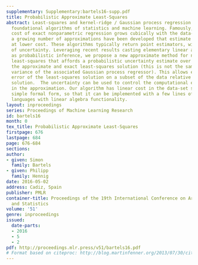 ```yaml
---
supplementary: Supplementary:bartels16-supp.pdf
title: Probabilistic Approximate Least-Squares
abstract: Least-squares and kernel-ridge / Gaussian process regression are among the
  foundational algorithms of statistics and machine learning. Famously, the worst-case
  cost of exact nonparametric regression grows cubically with the data-set size; but
  a growing number of approximations have been developed that estimate good solutions
  at lower cost. These algorithms typically return point estimators, without measures
  of uncertainty. Leveraging recent results casting elementary linear algebra operations
  as probabilistic inference, we propose a new approximate method for nonparametric
  least-squares that affords a probabilistic uncertainty estimate over the error between
  the approximate and exact least-squares solution (this is not the same as the posterior
  variance of the associated Gaussian process regressor). This allows estimating the
  error of the least-squares solution on a subset of the data relative to the full-data
  solution.  The uncertainty can be used to control the computational effort invested
  in the approximation. Our algorithm has linear cost in the data-set size, and a
  simple formal form, so that it can be implemented with a few lines of code in programming
  languages with linear algebra functionality.
layout: inproceedings
series: Proceedings of Machine Learning Research
id: bartels16
month: 0
tex_title: Probabilistic Approximate Least-Squares
firstpage: 676
lastpage: 684
page: 676-684
sections: 
author:
- given: Simon
  family: Bartels
- given: Philipp
  family: Hennig
date: 2016-05-02
address: Cadiz, Spain
publisher: PMLR
container-title: Proceedings of the 19th International Conference on Artificial Intelligence
  and Statistics
volume: '51'
genre: inproceedings
issued:
  date-parts:
  - 2016
  - 5
  - 2
pdf: http://proceedings.mlr.press/v51/bartels16.pdf
# Format based on citeproc: http://blog.martinfenner.org/2013/07/30/citeproc-yaml-for-bibliographies/
---
```


